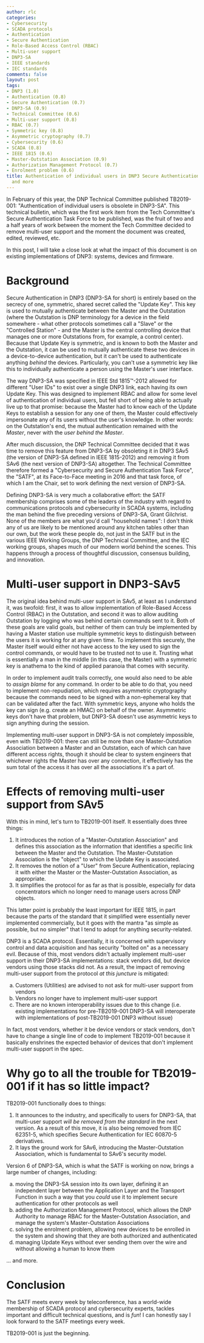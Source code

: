 ```yaml
---
author: rlc
categories:
- Cybersecurity
- SCADA protocols
- Authentication
- Secure Authentication
- Role-Based Access Control (RBAC)
- Multi-user support
- DNP3-SA
- IEEE standards
- IEC standards
comments: false
layout: post
tags:
- DNP3 (1.0)
- Authentication (0.8)
- Secure Authentication (0.7)
- DNP3-SA (0.9)
- Technical Committee (0.6)
- Multi-user support (0.8)
- RBAC (0.7)
- Symmetric key (0.8)
- Asymmetric cryptography (0.7)
- Cybersecurity (0.6)
- SCADA (0.8)
- IEEE 1815 (0.6)
- Master-Outstation Association (0.9)
- Authorization Management Protocol (0.7)
- Enrolment problem (0.6)
title: Authentication of individual users in DNP3 Secure Authentication- TB2019-001,
  and more
---
```


In February of this year, the DNP Technical Committee published TB2019-001: "Authentication of individual users is obsolete in DNP3-SA". This technical bulletin, which was the first work item from the Tech Committee's Secure Authentication Task Force to be published, was the fruit of two and a half years of work between the moment the Tech Committee decided to remove multi-user support and the moment the document was created, edited, reviewed, etc.

In this post, I will take a close look at what the impact of this document is on existing implementations of DNP3: systems, devices and firmware.
<!--more-->
# Background
Secure Authentication in DNP3 (DNP3-SA for short) is entirely based on the secrecy of one, symmetric, shared secret called the "Update Key". This key is used to mutually authenticate between the Master and the Outstation (where the Outstation is DNP terminology for a device in the field somewhere - what other protocols sometimes call a "Slave" or the "Controlled Station" - and the Master is the central controlling device that manages one or more Outstations from, for example, a control center). Because that Update Key is symmetric, and is known to both the Master and the Outstation, it can be used to mutually authenticate these two devices in a device-to-device authentication, but it can't be used to authenticate anything *behind* the devices. Particularly, you can't use a symmetric key like this to individually authenticate a person using the Master's user interface.

The way DNP3-SA was specified in IEEE Std 1815&trade;-2012 allowed for different "User IDs" to exist over a single DNP3 link, each having its own Update Key. This was designed to implement RBAC and allow for some level of authentication of individual users, but fell short of being able to actually live up to that promise: because the Master had to know each of the Update Keys to establish a session for any one of them, the Master could effectively impersonate any of its users without the user's knowledge. In other words: on the Outstation's end, the mutual authentication remained with the *Master*, never with the *user behind the Master*.

After much discussion, the DNP Technical Committee decided that it was time to remove this feature from DNP3-SA by obsoleting it in DNP3 SAv5 (the version of DNP3-SA defined in IEEE 1815-2012) and removing it from SAv6 (the next version of DNP3-SA) altogether. The Technical Committee therefore formed a "Cybersecurity and Secure Authentication Task Force", the "SATF", at its Face-to-Face meeting in 2016 and that task force, of which I am the Chair, set to work defining the next version of DNP3-SA.

Defining DNP3-SA is very much a collaborative effort: the SATF membership comprises some of the leaders of the industry with regard to communications protocols and cybersecurity in SCADA systems, including the man behind the five preceding versions of DNP3-SA, Grant Gilchrist. None of the members are what you'd call "household names": I don't think any of us are likely to be mentioned around any kitchen tables other than our own, but the work these people do, not just in the SATF but in the various IEEE Working Groups, the DNP Technical Committee, and the IEC working groups, shapes much of our modern world behind the scenes. This happens through a process of thoughtful discussion, consensus building, and innovation.

# Multi-user support in DNP3-SAv5
The original idea behind multi-user support in SAv5, at least as I understand it, was twofold: first, it was to allow implementation of Role-Based Access Control (RBAC) in the Outstation, and second it was to allow auditing Outstation by logging who was behind certain commands sent to it. Both of these goals are valid goals, but neither of them can truly be implemented by having a Master station use multiple symmetric keys to distinguish between the users it is working for at any given time. To implement this securely, the Master itself would either not have access to the key used to sign the control commands, or would have to be trusted not to use it. Trusting what is essentially a man in the middle (in this case, the Master) with a symmetric key is anathema to the kind of applied paranoia that comes with security.

In order to implement audit trails correctly, one would also need to be able to *assign blame* for any command. In order to be able to do that, you need to implement non-repudiation, which requires asymmetric cryptography because the commands need to be signed with a non-ephemeral key that can be validated after the fact. With symmetric keys, anyone who holds the key can sign (e.g. create an HMAC) on behalf of the owner. Asymmetric keys don't have that problem, but DNP3-SA doesn't use asymmetric keys to sign anything during the session.

Implementing multi-user support in DNP3-SA is not completely impossible, even with TB2019-001: there can still be more than one Master-Outstation Association between a Master and an Outstation, each of which can have different access rights, though it should be clear to system engineers that whichever rights the Master has over any connection, it effectively has the sum total of the access it has over all the associations it's a part of.

# Effects of removing multi-user support from SAv5
With this in mind, let's turn to TB2019-001 itself. It essentially does three things:

1. It introduces the notion of a "Master-Outstation Association" and defines this association as the information that identifies a specific link between the Master and the Outstation. The Master-Outstation Association is the "object" to which the Update Key is associated.
2. It removes the notion of a "User" from Secure Authentication, replacing it with either the Master or the Master-Outstation Association, as appropriate.
3. It simplifies the protocol for as far as that is possible, especially for data concentrators which no longer need to manage users across DNP objects.

This latter point is probably the least important for IEEE 1815, in part because the parts of the standard that it simplified were essentially never implemented commercially, but it goes with the mantra "as simple as possible, but no simpler" that I tend to adopt for anything security-related.

DNP3 is a SCADA protocol. Essentially, it is concerned with supervisory control and data acquisition and has security "bolted on" as a necessary evil. Because of this, most vendors didn't actually implement multi-user support in their DNP3-SA implementations: stack vendors did, but device vendors using those stacks did not. As a result, the impact of removing multi-user support from the protocol *at this juncture* is mitigated:

<ol type="a">
  <li>Customers (Utilities) are advised to not ask for multi-user support from vendors</li>
  <li>Vendors no longer have to implement multi-user support</li>
  <li>There are no known interoperability issues due to this change (i.e. existing implementations for pre-TB2019-001 DNP3-SA will interoperate with implementations of post-TB2019-001 DNP3 without issue)</li>
</ol>

In fact, most vendors, whether it be device vendors or stack vendors, don't have to change a single line of code to implement TB2019-001 because it basically enshrines the expected behavior of devices that don't implement multi-user support in the spec.

# Why go to all the trouble for TB2019-001 if it has so little impact?
TB2019-001 functionally does to things:

1. It announces to the industry, and specifically to users for DNP3-SA, that multi-user support *will be removed from the standard* in the next version. As a result of this move, it is also being removed from IEC 62351-5, which specifies Secure Authentication for IEC 60870-5 derivatives.
2. It lays the ground work for SAv6, introducing the Master-Outstation Association, which is fundamental to SAv6's security model.

Version 6 of DNP3-SA, which is what the SATF is working on now, brings a large number of changes, including:

<ol type="a">
  <li>moving the DNP3-SA session into its own layer, defining it an independent layer between the Application Layer and the Transport Function in such a way that you <em>could</em> use it to implement secure authentication for other protocols as well</li>
  <li>adding the Authorization Management Protocol, which allows the DNP Authority to manage RBAC for the Master-Outstation Association, and manage the system's Master-Outstation Associations</li>
  <li>solving the enrolment problem, allowing new devices to be enrolled in the system and showing that they are both authorized and authenticated</li>
  <li>managing Update Keys without ever sending them over the wire and without allowing a human to know them</li>
</ol>

... and more. 

# Conclusion
The SATF meets every week by teleconference, has a world-wide membership of SCADA protocol and cybersecurity experts, tackles important and difficult technical questions, and is *fun*! I can honestly say I look forward to the SATF meetings every week.

TB2019-001 is just the beginning.